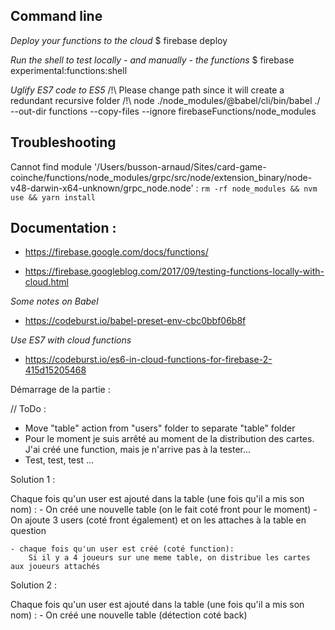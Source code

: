 ## Command line 

_Deploy your functions to the cloud_
$ firebase deploy

_Run the shell to test locally - and manually - the functions_
$ firebase experimental:functions:shell


_Uglify ES7 code to ES5_ /!\ Please change path since it will create a redundant recursive folder /!\ 
node ./node_modules/\@babel/cli/bin/babel ./ --out-dir functions --copy-files --ignore firebaseFunctions/node_modules

## Troubleshooting 

Cannot find module '/Users/busson-arnaud/Sites/card-game-coinche/functions/node_modules/grpc/src/node/extension_binary/node-v48-darwin-x64-unknown/grpc_node.node' :
``` rm -rf node_modules && nvm use && yarn install ```


## Documentation : 

- https://firebase.google.com/docs/functions/

- https://firebase.googleblog.com/2017/09/testing-functions-locally-with-cloud.html

_Some notes on Babel_
- https://codeburst.io/babel-preset-env-cbc0bbf06b8f

_Use ES7 with cloud functions_
- https://codeburst.io/es6-in-cloud-functions-for-firebase-2-415d15205468




Démarrage de la partie :

// ToDo :
- Move "table" action from "users" folder to separate "table" folder
- Pour le moment je suis arrêté au moment de la distribution des cartes. J'ai créé une function, mais je n'arrive pas à la tester...
- Test, test, test ...

Solution 1 :

Chaque fois qu'un user est ajouté dans la table (une fois qu'il a mis son nom) :
    - On créé une nouvelle table (on le fait coté front pour le moment)
    - On ajoute 3 users (coté front également) et on les attaches à la table en question
    
    - chaque fois qu'un user est créé (coté function):
        Si il y a 4 joueurs sur une meme table, on distribue les cartes aux joueurs attachés
        
        
Solution 2 :

Chaque fois qu'un user est ajouté dans la table (une fois qu'il a mis son nom) :
    - On créé une nouvelle table (détection coté back)
